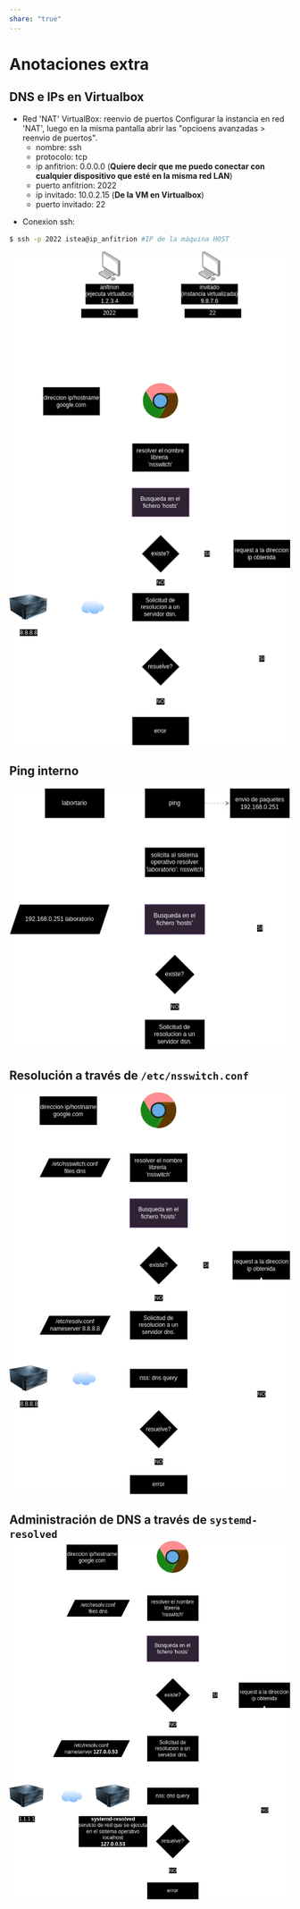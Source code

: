 ```yaml
---
share: "true"
---
```

# Anotaciones extra

## DNS e IPs en Virtualbox

* Red 'NAT' VirtualBox: reenvio de puertos
	Configurar la instancia en red 'NAT', luego en la misma pantalla abrir las "opcioens avanzadas > reenvio de puertos".
	* nombre: ssh
	* protocolo: tcp
	* ip anfitrion: 0.0.0.0 (**Quiere decir que me puedo conectar con cualquier dispositivo que esté en la misma red LAN**)
	* puerto anfitrion: 2022
	* ip invitado: 10.0.2.15 (**De la VM en Virtualbox**)
	* puerto invitado: 22
+ Conexion ssh:
```bash
$ ssh -p 2022 istea@ip_anfitrion #IP de la máquina HOST
```

![DNS1.png](./DNS1.png)
## Ping interno
![DNS2.png](./DNS2.png)
## Resolución a través de `/etc/nsswitch.conf`
 ![DNS3.png](./DNS3.png)
 ## Administración de DNS a través de `systemd-resolved` ![DNS4.png](./DNS4.png)
 